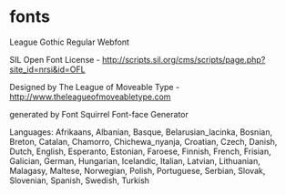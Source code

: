 fonts
=====
League Gothic Regular Webfont

SIL Open Font License - http://scripts.sil.org/cms/scripts/page.php?site_id=nrsi&id=OFL

Designed by The League of Moveable Type - http://www.theleagueofmoveabletype.com

generated by Font Squirrel Font-face Generator

Languages:	Afrikaans, Albanian, Basque, Belarusian_lacinka, Bosnian, Breton, Catalan, Chamorro, Chichewa_nyanja, 
Croatian, Czech, Danish, Dutch, English, Esperanto, Estonian, Faroese, Finnish, French, Frisian, Galician, German, 
Hungarian, Icelandic, Italian, Latvian, Lithuanian, Malagasy, Maltese, Norwegian, Polish, Portuguese, Serbian, Slovak, 
Slovenian, Spanish, Swedish, Turkish

